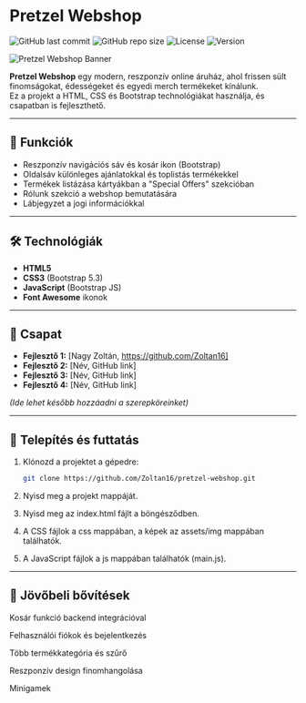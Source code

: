 # Pretzel Webshop

![GitHub last commit](https://img.shields.io/github/last-commit/Zoltan16/pretzel-webshop?style=for-the-badge)
![GitHub repo size](https://img.shields.io/github/repo-size/Zoltan16/pretzel-webshop?style=for-the-badge)
![License](https://img.shields.io/badge/License-MIT-blue.svg?style=for-the-badge)
![Version](https://img.shields.io/badge/Version-1.0.0-green.svg?style=for-the-badge)

![Pretzel Webshop Banner](assets/img/kepneve.jpg)

**Pretzel Webshop** egy modern, reszponzív online áruház, ahol frissen sült finomságokat, édességeket és egyedi merch termékeket kínálunk.  
Ez a projekt a HTML, CSS és Bootstrap technológiákat használja, és csapatban is fejleszthető.

---

## 🌟 Funkciók
- Reszponzív navigációs sáv és kosár ikon (Bootstrap)
- Oldalsáv különleges ajánlatokkal és toplistás termékekkel
- Termékek listázása kártyákban a "Special Offers" szekcióban
- Rólunk szekció a webshop bemutatására
- Lábjegyzet a jogi információkkal

---

## 🛠️ Technológiák
- **HTML5**
- **CSS3** (Bootstrap 5.3)
- **JavaScript** (Bootstrap JS)
- **Font Awesome** ikonok

---

## 👥 Csapat
- **Fejlesztő 1:** [Nagy Zoltán, https://github.com/Zoltan16]
- **Fejlesztő 2:** [Név, GitHub link]
- **Fejlesztő 3:** [Név, GitHub link]
- **Fejlesztő 4:** [Név, GitHub link]

*(Ide lehet később hozzáadni a szerepköreinket)*

---

## 🚀 Telepítés és futtatás
1. Klónozd a projektet a gépedre:
   ```bash
   git clone https://github.com/Zoltan16/pretzel-webshop.git
2. Nyisd meg a projekt mappáját.

3. Nyisd meg az index.html fájlt a böngésződben.

4. A CSS fájlok a css mappában, a képek az assets/img mappában találhatók.

5. A JavaScript fájlok a js mappában találhatók (main.js).

---

## 📌 Jövőbeli bővítések

Kosár funkció backend integrációval

Felhasználói fiókok és bejelentkezés

Több termékkategória és szűrő

Reszponzív design finomhangolása

Minigamek

